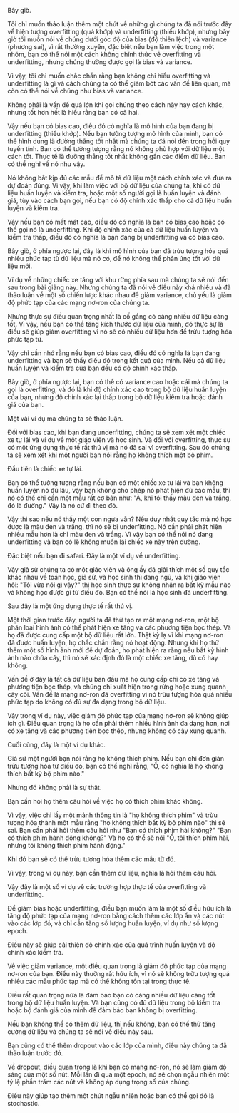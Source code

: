 Bây giờ.

Tôi chỉ muốn thảo luận thêm một chút về những gì chúng ta đã nói trước đây về hiện tượng overfitting (quá khớp) và underfitting (thiếu khớp), nhưng bây giờ tôi muốn nói về chúng dưới góc độ của bias (độ thiên lệch) và variance (phương sai), vì rất thường xuyên, đặc biệt nếu bạn làm việc trong một nhóm, bạn có thể nói một cách không chính thức về overfitting và underfitting, nhưng chúng thường được gọi là bias và variance.

Vì vậy, tôi chỉ muốn chắc chắn rằng bạn không chỉ hiểu overfitting và underfitting là gì và cách chúng ta có thể giảm bớt các vấn đề liên quan, mà còn có thể nói về chúng như bias và variance.

Không phải là vấn đề quá lớn khi gọi chúng theo cách này hay cách khác, nhưng tốt hơn hết là hiểu rằng bạn có cả hai.

Vậy nếu bạn có bias cao, điều đó có nghĩa là mô hình của bạn đang bị underfitting (thiếu khớp). Nếu bạn tưởng tượng mô hình của mình, bạn có thể hình dung là đường thẳng tốt nhất mà chúng ta đã nói đến trong hồi quy tuyến tính. Bạn có thể tưởng tượng rằng nó không phù hợp với dữ liệu một cách tốt. Thực tế là đường thẳng tốt nhất không gần các điểm dữ liệu. Bạn có thể nghĩ về nó như vậy.

Nó không bắt kịp đủ các mẫu để mô tả dữ liệu một cách chính xác và đưa ra dự đoán đúng. Vì vậy, khi làm việc với bộ dữ liệu của chúng ta, khi có dữ liệu huấn luyện và kiểm tra, hoặc một số người gọi là huấn luyện và đánh giá, tùy vào cách bạn gọi, nếu bạn có độ chính xác thấp cho cả dữ liệu huấn luyện và kiểm tra.

Vậy nếu bạn có mất mát cao, điều đó có nghĩa là bạn có bias cao hoặc có thể gọi nó là underfitting. Khi độ chính xác của cả dữ liệu huấn luyện và kiểm tra thấp, điều đó có nghĩa là bạn đang bị underfitting và có bias cao.

Bây giờ, ở phía ngược lại, đây là khi mô hình của bạn đã trừu tượng hóa quá nhiều phức tạp từ dữ liệu mà nó có, để nó không thể phản ứng tốt với dữ liệu mới.

Ví dụ về những chiếc xe tăng với khu rừng phía sau mà chúng ta sẽ nói đến sau trong bài giảng này. Nhưng chúng ta đã nói về điều này khá nhiều và đã thảo luận về một số chiến lược khác nhau để giảm variance, chủ yếu là giảm độ phức tạp của các mạng nơ-ron của chúng ta.

Nhưng thực sự điều quan trọng nhất là cố gắng có càng nhiều dữ liệu càng tốt. Vì vậy, nếu bạn có thể tăng kích thước dữ liệu của mình, đó thực sự là điều sẽ giúp giảm overfitting vì nó sẽ có nhiều dữ liệu hơn để trừu tượng hóa phức tạp từ.

Vậy chỉ cần nhớ rằng nếu bạn có bias cao, điều đó có nghĩa là bạn đang underfitting và bạn sẽ thấy điều đó trong kết quả của mình. Nếu cả dữ liệu huấn luyện và kiểm tra của bạn đều có độ chính xác thấp.

Bây giờ, ở phía ngược lại, bạn có thể có variance cao hoặc cái mà chúng ta gọi là overfitting, và đó là khi độ chính xác cao trong bộ dữ liệu huấn luyện của bạn, nhưng độ chính xác lại thấp trong bộ dữ liệu kiểm tra hoặc đánh giá của bạn.

Một vài ví dụ mà chúng ta sẽ thảo luận.

Đối với bias cao, khi bạn đang underfitting, chúng ta sẽ xem xét một chiếc xe tự lái và ví dụ về một giáo viên và học sinh. Và đối với overfitting, thực sự có một ứng dụng thực tế rất thú vị mà nó đã sai vì overfitting. Sau đó chúng ta sẽ xem xét khi một người bạn nói rằng họ không thích một bộ phim.

Đầu tiên là chiếc xe tự lái.

Bạn có thể tưởng tượng rằng nếu bạn có một chiếc xe tự lái và bạn không huấn luyện nó đủ lâu, vậy bạn không cho phép nó phát hiện đủ các mẫu, thì nó có thể chỉ cần một mẫu rất cơ bản như: "À, khi tôi thấy màu đen và trắng, đó là đường." Vậy là nó cứ đi theo đó.

Vậy thì sao nếu nó thấy một con ngựa vằn? Nếu duy nhất quy tắc mà nó học được là màu đen và trắng, thì nó sẽ bị underfitting. Nó cần phải phát hiện nhiều mẫu hơn là chỉ màu đen và trắng. Vì vậy bạn có thể nói nó đang underfitting và bạn có lẽ không muốn lái chiếc xe này trên đường.

Đặc biệt nếu bạn đi safari. Đây là một ví dụ về underfitting.

Vậy giả sử chúng ta có một giáo viên và ông ấy đã giải thích một số quy tắc khác nhau về toán học, giả sử, và học sinh thì đang ngủ, và khi giáo viên hỏi: "Tôi vừa nói gì vậy?" thì học sinh thực sự không nhận ra bất kỳ mẫu nào và không học được gì từ điều đó. Bạn có thể nói là học sinh đã underfitting.

Sau đây là một ứng dụng thực tế rất thú vị.

Một thời gian trước đây, người ta đã thử tạo ra một mạng nơ-ron, một bộ phân loại hình ảnh có thể phát hiện xe tăng và các phương tiện bọc thép. Và họ đã được cung cấp một bộ dữ liệu rất lớn. Thật kỳ lạ vì khi mạng nơ-ron đã được huấn luyện, họ chắc chắn rằng nó hoạt động. Nhưng khi họ thử thêm một số hình ảnh mới để dự đoán, họ phát hiện ra rằng nếu bất kỳ hình ảnh nào chứa cây, thì nó sẽ xác định đó là một chiếc xe tăng, dù có hay không.

Vấn đề ở đây là tất cả dữ liệu ban đầu mà họ cung cấp chỉ có xe tăng và phương tiện bọc thép, và chúng chỉ xuất hiện trong rừng hoặc xung quanh cây cối. Vấn đề là mạng nơ-ron đã overfitting vì nó trừu tượng hóa quá nhiều phức tạp do không có đủ sự đa dạng trong bộ dữ liệu.

Vậy trong ví dụ này, việc giảm độ phức tạp của mạng nơ-ron sẽ không giúp ích gì. Điều quan trọng là họ cần phải thêm nhiều hình ảnh đa dạng hơn, nơi có xe tăng và các phương tiện bọc thép, nhưng không có cây xung quanh.

Cuối cùng, đây là một ví dụ khác.

Giả sử một người bạn nói rằng họ không thích phim. Nếu bạn chỉ đơn giản trừu tượng hóa từ điều đó, bạn có thể nghĩ rằng, "Ồ, có nghĩa là họ không thích bất kỳ bộ phim nào."

Nhưng đó không phải là sự thật.

Bạn cần hỏi họ thêm câu hỏi về việc họ có thích phim khác không.

Vì vậy, việc chỉ lấy một mảnh thông tin là "họ không thích phim" và trừu tượng hóa thành một mẫu rằng "họ không thích bất kỳ bộ phim nào" thì sẽ sai. Bạn cần phải hỏi thêm câu hỏi như "Bạn có thích phim hài không?" "Bạn có thích phim hành động không?" Và họ có thể sẽ nói "Ồ, tôi thích phim hài, nhưng tôi không thích phim hành động."

Khi đó bạn sẽ có thể trừu tượng hóa thêm các mẫu từ đó.

Vì vậy, trong ví dụ này, bạn cần thêm dữ liệu, nghĩa là hỏi thêm câu hỏi.

Vậy đây là một số ví dụ về các trường hợp thực tế của overfitting và underfitting.

Để giảm bias hoặc underfitting, điều bạn muốn làm là một số điều hữu ích là tăng độ phức tạp của mạng nơ-ron bằng cách thêm các lớp ẩn và các nút vào các lớp đó, và chỉ cần tăng số lượng huấn luyện, ví dụ như số lượng epoch.

Điều này sẽ giúp cải thiện độ chính xác của quá trình huấn luyện và độ chính xác kiểm tra.

Về việc giảm variance, một điều quan trọng là giảm độ phức tạp của mạng nơ-ron của bạn. Điều này thường rất hữu ích, vì nó sẽ không trừu tượng quá nhiều các mẫu phức tạp mà có thể không tồn tại trong thực tế.

Điều rất quan trọng nữa là đảm bảo bạn có càng nhiều dữ liệu càng tốt trong bộ dữ liệu huấn luyện. Và bạn cũng có đủ dữ liệu trong bộ kiểm tra hoặc bộ đánh giá của mình để đảm bảo bạn không bị overfitting.

Nếu bạn không thể có thêm dữ liệu, thì nếu không, bạn có thể thử tăng cường dữ liệu và chúng ta sẽ nói về điều này sau.

Bạn cũng có thể thêm dropout vào các lớp của mình, điều này chúng ta đã thảo luận trước đó.

Về dropout, điều quan trọng là khi bạn có mạng nơ-ron, nó sẽ làm giảm độ sáng của một số nút. Mỗi lần đi qua một epoch, nó sẽ chọn ngẫu nhiên một tỷ lệ phần trăm các nút và không áp dụng trọng số của chúng.

Điều này giúp tạo thêm một chút ngẫu nhiên hoặc bạn có thể gọi đó là stochastic.

